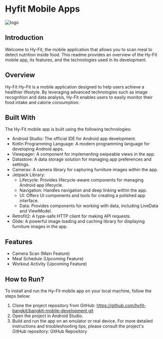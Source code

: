 # Hyfit Mobile Apps
![logo](https://github.com/user-attachments/assets/e5b21acd-3be1-473a-85ea-c03bede11eb7)

## Introduction
Welcome to Hy-Fit, the mobile application that allows you to scan meal to detect nutrition inside food. This readme provides an overview of the Hy-Fit mobile app, its features, and the technologies used in its development.

## Overview
Hy-Fit
Hy-Fit is a mobile application designed to help users achieve a healthier lifestyle. By leveraging advanced technologies such as image recognition and data analysis, Hy-Fit enables users to easily monitor their food intake and calorie consumption.

## Built With
The Hy-Fit mobile app is built using the following technologies:

- Android Studio: The official IDE for Android app development.
- Kotlin Programming Language: A modern programming language for developing Android apps.
- Viewpager: A component for implementing swipeable views in the app.
- Datastore: A data storage solution for managing app preferences and settings.
- Camerax: A camera library for capturing furniture images within the app.
- Jetpack Library:
  * Lifecycle: Provides lifecycle-aware components for managing Android app lifecycle.
  * Navigation: Handles navigation and deep linking within the app.
  * UI: Offers UI components and tools for creating a polished app interface.
  * Data: Provides components for working with data, including LiveData and ViewModel.
- Retrofit2: A type-safe HTTP client for making API requests.
- Glide: A powerful image loading and caching library for displaying furniture images in the app.

## Features
- Camera Scan (Main Feature)
- Meal Schedule (Upcoming Feature)
- Workout Activity (Upcoming Feature)

## How to Run?
To install and run the Hy-Fit mobile app on your local machine, follow the steps below:
1. Clone the project repository from GitHub:
 https://github.com/hyfit-bangkit/bangkit-mobile-development.git
2. Open the project in Android Studio.
3. Build and run the app on an emulator or real device.
For more detailed instructions and troubleshooting tips, please consult the project's GitHub repository: GitHub Repository
   
